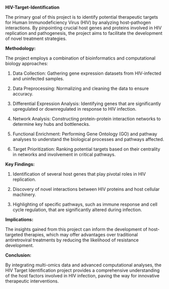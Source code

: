 **HIV-Target-Identification**


The primary goal of this project is to identify potential therapeutic targets for Human Immunodeficiency Virus (HIV) by analyzing host-pathogen interactions. By pinpointing crucial host genes and proteins involved in HIV replication and pathogenesis, the project aims to facilitate the development of novel treatment strategies.

**Methodology:**

The project employs a combination of bioinformatics and computational biology approaches:

1. Data Collection: Gathering gene expression datasets from HIV-infected and uninfected samples.

2. Data Preprocessing: Normalizing and cleaning the data to ensure accuracy.

3. Differential Expression Analysis: Identifying genes that are significantly upregulated or downregulated in response to HIV infection.

4. Network Analysis: Constructing protein-protein interaction networks to determine key hubs and bottlenecks.

5. Functional Enrichment: Performing Gene Ontology (GO) and pathway analyses to understand the biological processes and pathways affected.

6. Target Prioritization: Ranking potential targets based on their centrality in networks and involvement in critical pathways.

   

**Key Findings:**

1. Identification of several host genes that play pivotal roles in HIV replication.

2. Discovery of novel interactions between HIV proteins and host cellular machinery.

3. Highlighting of specific pathways, such as immune response and cell cycle regulation, that are significantly altered during infection.

**Implications:**

The insights gained from this project can inform the development of host-targeted therapies, which may offer advantages over traditional antiretroviral treatments by reducing the likelihood of resistance development.

**Conclusion:**

By integrating multi-omics data and advanced computational analyses, the HIV Target Identification project provides a comprehensive understanding of the host factors involved in HIV infection, paving the way for innovative therapeutic interventions.
